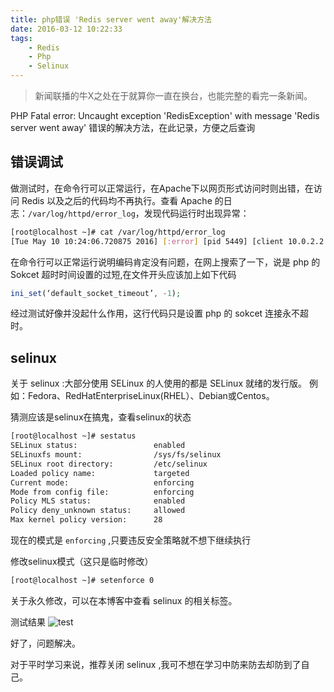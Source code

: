 ```yaml
---
title: php错误 'Redis server went away'解决方法
date: 2016-03-12 10:22:33
tags:
    - Redis
    - Php
    - Selinux
---
```


> 新闻联播的牛X之处在于就算你一直在换台，也能完整的看完一条新闻。

PHP Fatal error: Uncaught exception 'RedisException' with message 'Redis server went away' 错误的解决方法，在此记录，方便之后查询

<!-- more -->

## 错误调试

做测试时，在命令行可以正常运行，在Apache下以网页形式访问时则出错，在访问 Redis 以及之后的代码均不再执行。查看 Apache 的日志：`/var/log/httpd/error_log`，发现代码运行时出现异常：
``` bash
[root@localhost ~]# cat /var/log/httpd/error_log
[Tue May 10 10:24:06.720875 2016] [:error] [pid 5449] [client 10.0.2.2:62045] PHP Fatal error:  Uncaught exception 'RedisException' with message 'Redis server went away' in /var/www/html/redis_test.php:4\nStack trace:\n#0 /var/www/html/redis_test.php(4): Redis->set('domain', 'www.dear521.com')\n#1 {main}\n  thrown in /var/www/html/redis_test.php on line 4
```

在命令行可以正常运行说明编码肯定没有问题，在网上搜索了一下，说是 php 的 Sokcet 超时时间设置的过短,在文件开头应该加上如下代码
``` php
ini_set(‘default_socket_timeout’, -1);
```
经过测试好像并没起什么作用，这行代码只是设置 php 的 sokcet 连接永不超时。

## selinux

关于 selinux :大部分使用 SELinux 的人使用的都是 SELinux 就绪的发行版。
例如：Fedora、RedHatEnterpriseLinux(RHEL）、Debian或Centos。

猜测应该是selinux在搞鬼，查看selinux的状态
``` bash
[root@localhost ~]# sestatus
SELinux status:                 enabled
SELinuxfs mount:                /sys/fs/selinux
SELinux root directory:         /etc/selinux
Loaded policy name:             targeted
Current mode:                   enforcing
Mode from config file:          enforcing
Policy MLS status:              enabled
Policy deny_unknown status:     allowed
Max kernel policy version:      28
```

现在的模式是 `enforcing` ,只要违反安全策略就不想下继续执行

修改selinux模式（这只是临时修改）
``` bash
[root@localhost ~]# setenforce 0
```
关于永久修改，可以在本博客中查看 selinux 的相关标签。

测试结果
![test](/img/201603/redis_php/test.jpg)

好了，问题解决。

对于平时学习来说，推荐关闭 selinux ,我可不想在学习中防来防去却防到了自己。





